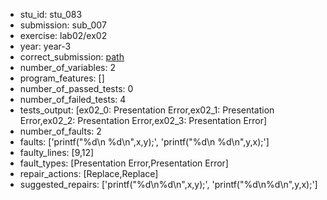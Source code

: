 - stu_id: stu_083	       
- submission: sub_007
- exercise: lab02/ex02
- year: year-3
- correct_submission: [path](https://github.com/pmorvalho/C-Pack-IPAs/blob/main/correct_submissions/year-3/lab02/ex02/ex02-stu_083-sub_005)
- number_of_variables: 2
- program_features: [] 
- number_of_passed_tests: 0
- number_of_failed_tests: 4
- tests_output: [ex02_0: Presentation Error,ex02_1: Presentation Error,ex02_2: Presentation Error,ex02_3: Presentation Error]
- number_of_faults: 2
- faults: ['printf("%d\n %d\n",x,y);', 'printf("%d\n %d\n",y,x);']
- faulty_lines: [9,12]
- fault_types: [Presentation Error,Presentation Error]
- repair_actions: [Replace,Replace] 
- suggested_repairs: ['printf("%d\n%d\n",x,y);', 'printf("%d\n%d\n",y,x);']
